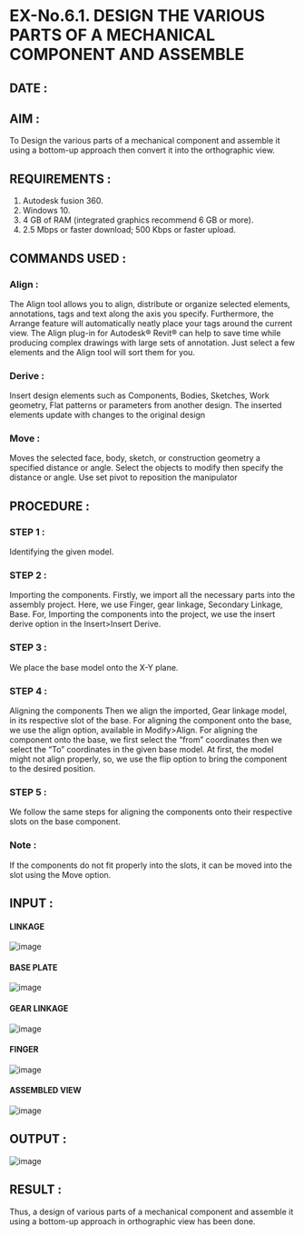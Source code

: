 # EX-No.6.1. DESIGN THE VARIOUS PARTS OF A MECHANICAL COMPONENT AND ASSEMBLE

## DATE :

## AIM : 
To Design the various parts of a mechanical component and assemble it using a bottom-up approach then convert it into the orthographic view.

## REQUIREMENTS : 
1. Autodesk fusion 360.
2. Windows 10.
3. 4 GB of RAM (integrated graphics recommend 6 GB or more).
4. 2.5 Mbps or faster download; 500 Kbps or faster upload.

## COMMANDS USED :
### Align : 
The Align tool allows you to align, distribute or organize selected elements, annotations, tags and text along the axis you specify. Furthermore, the Arrange feature will automatically neatly place your tags around the current view.
The Align plug-in for Autodesk® Revit® can help to save time while producing complex drawings with large sets of annotation.
Just select a few elements and the Align tool will sort them for you.

### Derive :
Insert design elements such as Components, Bodies, Sketches, Work geometry, Flat patterns or parameters from another design.
The inserted elements update with changes to the original design

### Move : 
Moves the selected face, body, sketch, or construction geometry a specified distance or angle.
Select the objects to modify then specify the distance or angle. Use set pivot to reposition the manipulator

## PROCEDURE :
### STEP 1 : 
 Identifying the given model.

### STEP 2 : 
Importing the components.
Firstly, we import all the necessary parts into the assembly project. Here, we use Finger, gear linkage, Secondary Linkage, Base. For, Importing the components into the project, we use the insert derive option in the Insert>Insert Derive.

### STEP 3 : 
We place the base model onto the X-Y plane.

### STEP 4 : 
Aligning the components
Then we align the imported, Gear linkage model, in its respective slot of the base.
For aligning the component onto the base, we use the align option, available in Modify>Align.
For aligning the component onto the base, we first select the “from” coordinates then we select the “To” coordinates in the given base model. At first, the model might not align properly, so, we use the flip option to bring the component to the desired position.

### STEP 5 : 
We follow the same steps for aligning the components onto their respective      slots on the base component.

### Note : 
If the components do not fit properly into the slots, it can be moved into the slot using the Move option.

## INPUT : 

#### LINKAGE
![image](https://user-images.githubusercontent.com/113594316/199413513-8fa5b9db-0546-49d0-ad4c-230b22984d3c.png)

#### BASE PLATE  
![image](https://user-images.githubusercontent.com/113594316/199413545-3b2fd515-6e27-4d28-9da3-c9ce20cb2a42.png)

#### GEAR LINKAGE
![image](https://user-images.githubusercontent.com/113594316/199413566-05708531-fc78-44c9-ab98-4f8a9066d318.png)

#### FINGER
![image](https://user-images.githubusercontent.com/113594316/199413594-5de9578e-5800-4e69-8c76-6a5749e31805.png)

#### ASSEMBLED VIEW
![image](https://user-images.githubusercontent.com/113594316/199413636-df0a61ce-964f-490d-9a16-e5986ebbf403.png)

## OUTPUT :
![image](https://github.com/NithyaDayalan/EX-No.6.1.-DESIGN-THE-VARIOUS-PARTS-OF-A-MECHANICAL-COMPONENT-AND-ASSEMBLE/assets/166380061/1ad159d6-68b6-4456-aa75-9978702535d6)


## RESULT :
Thus, a design of various parts of a mechanical component and assemble it using a bottom-up approach in orthographic view has been done.
